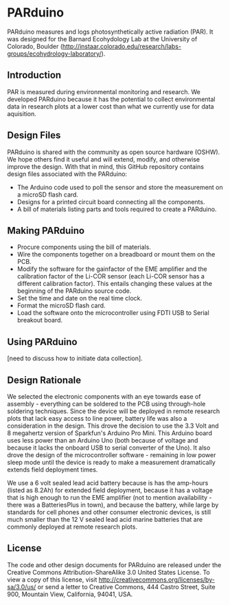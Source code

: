 PARduino
========
PARduino measures and logs photosynthetically active radiation (PAR). 
It was designed for the Barnard Ecohydology Lab at the University of Colorado, Boulder  (http://instaar.colorado.edu/research/labs-groups/ecohydrology-laboratory/).

Introduction
------------
PAR is measured during environmental monitoring and research.  We developed PARduino because it has the potential to collect environmental data in research plots at a lower cost than what we currently use for data aquisition.

Design Files
------------
PARduino is shared with the community as open source hardware (OSHW).  We hope others find it useful and will extend, modify, and otherwise improve the design.  With that in mind, this GitHub repository contains design files associated with the PARduino:
 - The Arduino code used to poll the sensor and store the measurement on a microSD flash card.
 - Designs for a printed circuit board connecting all the components.
 - A bill of materials listing parts and tools required to create a PARduino.

Making PARduino
---------------
- Procure components using the bill of materials.
- Wire the components together on a breadboard or mount them on the PCB.
- Modify the software for the gainfactor of the EME amplifier and the calibration factor of the Li-COR sensor (each Li-COR sensor has a different calibration factor).  This entails changing these values at the beginning of the PARduino source code.
- Set the time and date on the real time clock.
- Format the microSD flash card.
- Load the software onto the microcontroller using FDTI USB to Serial breakout board.

Using PARduino
--------------

[need to discuss how to initiate data collection].

Design Rationale
----------------

We selected the electronic components with an eye towards ease of assembly - everything can be soldered to the PCB using through-hole soldering techniques.  Since the device will be deployed in remote research plots that lack easy access to line power, battery life was also a consideration in the design.  This drove the decision to use the 3.3 Volt and 8 megahertz version of Sparkfun's Arduino Pro Mini.  This Arduino board uses less power than an Arduino Uno (both because of voltage and because it lacks the onboard USB to serial converter of the Uno).  It also drove the design of the microcontroller software - remaining in low power sleep mode until the device is ready to make a measurement dramatically extends field deployment times.

We use a 6 volt sealed lead acid battery because is has the amp-hours (listed as 8.2Ah) for extended field deployment, because it has a voltage that is high enough to run the EME amplifier (not to mention availability - there was a BatteriesPlus in town), and because the battery, while large by standards for cell phones and other consumer electronic devices, is still much  smaller than the 12 V sealed lead acid marine batteries that are commonly deployed at remote research plots.

License
-------
The code and other design documents for PARduino are released under the Creative Commons Attribution-ShareAlike 3.0 United States License. To view a copy of this license, visit http://creativecommons.org/licenses/by-sa/3.0/us/ or send a letter to Creative Commons, 444 Castro Street, Suite 900, Mountain View, California, 94041, USA.
